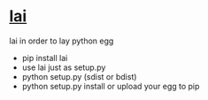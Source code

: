 # [lai](https://github.com/chaosannals/lai)
lai in order to lay python egg

- pip install lai
- use lai just as setup.py
- python setup.py (sdist or bdist)
- python setup.py install or upload your egg to pip